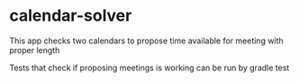 # calendar-solver
This app checks two calendars to propose time available for meeting with proper length

Tests that check if proposing meetings is working can be run by gradle test